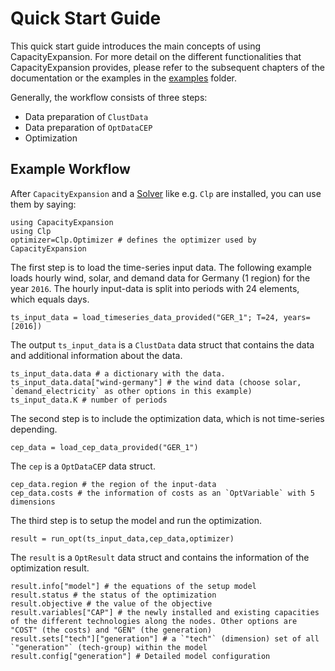 Quick Start Guide
=================

This quick start guide introduces the main concepts of using CapacityExpansion. For more detail on the different functionalities that CapacityExpansion provides, please refer to the subsequent chapters of the documentation or the examples in the [examples](https://github.com/YoungFaithful/CapacityExpansion.jl/tree/master/examples) folder.

Generally, the workflow consists of three steps:
- Data preparation of `ClustData`
- Data preparation of `OptDataCEP`
- Optimization

## Example Workflow
After `CapacityExpansion` and a [Solver](@ref) like e.g. `Clp` are installed, you can use them by saying:
```@repl workflow
using CapacityExpansion
using Clp
optimizer=Clp.Optimizer # defines the optimizer used by CapacityExpansion
```

The first step is to load the time-series input data. The following example loads hourly wind, solar, and demand data for Germany (1 region) for the year `2016`. The hourly input-data is split into periods with 24 elements, which equals days.
```@repl workflow
ts_input_data = load_timeseries_data_provided("GER_1"; T=24, years=[2016])
```
The output `ts_input_data` is a `ClustData` data struct that contains the data and additional information about the data.
```@repl workflow
ts_input_data.data # a dictionary with the data.
ts_input_data.data["wind-germany"] # the wind data (choose solar, `demand_electricity` as other options in this example)
ts_input_data.K # number of periods
```

The second step is to include the optimization data, which is not time-series depending.
```@repl workflow
cep_data = load_cep_data_provided("GER_1")
```
The `cep` is a `OptDataCEP` data struct.
```@repl workflow
cep_data.region # the region of the input-data
cep_data.costs # the information of costs as an `OptVariable` with 5 dimensions
```

The third step is to setup the model and run the optimization.
```@repl workflow
result = run_opt(ts_input_data,cep_data,optimizer)
```

The `result` is a `OptResult` data struct and contains the information of the optimization result.
```@repl workflow
result.info["model"] # the equations of the setup model
result.status # the status of the optimization
result.objective # the value of the objective
result.variables["CAP"] # the newly installed and existing capacities of the different technologies along the nodes. Other options are "COST" (the costs) and "GEN" (the generation)
result.sets["tech"]["generation"] # a `"tech"` (dimension) set of all `"generation"` (tech-group) within the model
result.config["generation"] # Detailed model configuration
```
